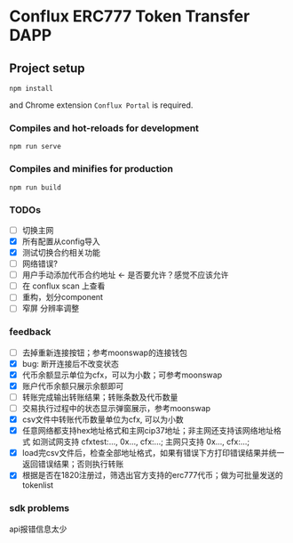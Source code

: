 # Conflux ERC777 Token Transfer DAPP

## Project setup
```
npm install
```
and Chrome extension `Conflux Portal` is required.

### Compiles and hot-reloads for development
```
npm run serve
```

### Compiles and minifies for production
```
npm run build
```

### TODOs
- [ ] 切换主网  
- [x] 所有配置从config导入
- [x] 测试切换合约相关功能
- [ ] 网络错误?
- [ ] 用户手动添加代币合约地址 <- 是否要允许？感觉不应该允许
- [ ] 在 conflux scan 上查看
- [ ] 重构，划分component
- [ ] 窄屏 分辨率调整

### feedback

- [ ] 去掉重新连接按钮；参考moonswap的连接钱包
- [x] bug: 断开连接后不改变状态
- [x] 代币余额显示单位为cfx，可以为小数；可参考moonswap
- [x] 账户代币余额只展示余额即可
- [ ] 转账完成输出转账结果；转账条数及代币数量
- [ ] 交易执行过程中的状态显示弹窗展示，参考moonswap
- [x] csv文件中转账代币数量单位为cfx, 可以为小数
- [x] 任意网络都支持hex地址格式和主网cip37地址；非主网还支持该网络地址格式
如测试网支持 cfxtest:..., 0x..., cfx:...; 主网只支持 0x..., cfx:...; 
- [x] load完csv文件后，检查全部地址格式，如果有错误下方打印错误结果并统一返回错误结果；否则执行转账
- [x] 根据是否在1820注册过，筛选出官方支持的erc777代币；做为可批量发送的tokenlist

### sdk problems

api报错信息太少
